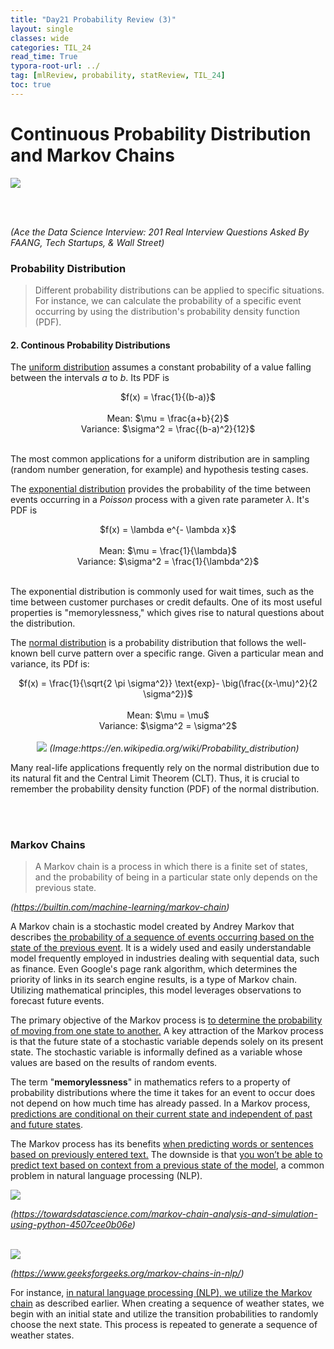 ```yaml
---
title: "Day21 Probability Review (3)"
layout: single
classes: wide
categories: TIL_24
read_time: True
typora-root-url: ../
tag: [mlReview, probability, statReview, TIL_24]
toc: true 
---
```


# Continuous Probability Distribution and Markov Chains

<img src="/blog/images/2024-06-14-TIL24_Day21/4AEBBBE4-BEF6-45D0-9972-46D073B1B6FC_1_105_c.jpeg">

<br><br>

*(Ace the Data Science Interview: 201 Real Interview Questions Asked By FAANG, Tech Startups, & Wall Street)*

### Probability Distribution

> Different probability distributions can be applied to specific situations. For instance, we can calculate the probability of a specific event occurring by using the distribution's probability density function (PDF).

#### 2. Continous Probability Distributions

The <u>uniform distribution</u> assumes a constant probability of a value falling between the intervals $a$ to $b$. Its PDF is

<center>
  $f(x) = \frac{1}{(b-a)}$ <br><br>
Mean: $\mu = \frac{a+b}{2}$ <br>
Variance: $\sigma^2 = \frac{(b-a)^2}{12}$<br><br>
</center>


The most common applications for a uniform distribution are in sampling (random number generation, for example) and hypothesis testing cases. 

The <u>exponential distribution</u> provides the probability of the time between events occurring in a *Poisson* process with a given rate parameter $\lambda$. It's PDF is

<center>
  $f(x) = \lambda e^{- \lambda x}$ <br><br>
  Mean: $\mu = \frac{1}{\lambda}$ <br>
  Variance: $\sigma^2 = \frac{1}{\lambda^2}$<br><br>
</center>


The exponential distribution is commonly used for wait times, such as the time between customer purchases or credit defaults. One of its most useful properties is "memorylessness," which gives rise to natural questions about the distribution.

The <u>normal distribution</u> is a probability distribution that follows the well-known bell curve pattern over a specific range. Given a particular mean and variance, its PDf is:

<center>
  $f(x) = \frac{1}{\sqrt{2 \pi \sigma^2}} \text{exp}- \big(\frac{(x-\mu)^2}{2 \sigma^2})$<br><br>
  Mean: $\mu = \mu$<br>
  Variance: $\sigma^2 = \sigma^2$<br><br>
</center>



<center>
  <img src="/blog/images/2024-06-14-TIL24_Day21/image-20240731162358056.png">
  <I>(Image:https://en.wikipedia.org/wiki/Probability_distribution)</I>
</center>

Many real-life applications frequently rely on the normal distribution due to its natural fit and the Central Limit Theorem (CLT). Thus, it is crucial to remember the probability density function (PDF) of the normal distribution.

<br><br>

### Markov Chains

> A Markov chain is a process in which there is a finite set of states, and the probability of being in a particular state only depends on the previous state. 



<I>(https://builtin.com/machine-learning/markov-chain)</I>

A Markov chain is a stochastic model created by Andrey Markov that describes <u>the probability of a sequence of events occurring based on the state of the previous event</u>. It is a widely used and easily understandable model frequently employed in industries dealing with sequential data, such as finance. Even Google's page rank algorithm, which determines the priority of links in its search engine results, is a type of Markov chain. Utilizing mathematical principles, this model leverages observations to forecast future events.

The primary objective of the Markov process is <u>to determine the probability of moving from one state to another.</u> A key attraction of the Markov process is that the future state of a stochastic variable depends solely on its present state. The stochastic variable is informally defined as a variable whose values are based on the results of random events.

The term "**memorylessness**" in mathematics refers to a property of probability distributions where the time it takes for an event to occur does not depend on how much time has already passed. In a Markov process, <u>predictions are conditional on their current state and independent of past and future states</u>.

The Markov process has its benefits <u>when predicting words or sentences based on previously entered text.</u> The downside is that <u>you won’t be able to predict text based on context from a previous state of the model</u>, a common problem in natural language processing (NLP).

<img src="/blog/images/2024-06-14-TIL24_Day21/image-20240731164121316.png">

<I>(https://towardsdatascience.com/markov-chain-analysis-and-simulation-using-python-4507cee0b06e)</I>

<br>

<img src="/blog/images/2024-06-14-TIL24_Day21/image-20240731164229236.png">

<I>(https://www.geeksforgeeks.org/markov-chains-in-nlp/)</I>

For instance, <u>in natural language processing (NLP), we utilize the Markov chain</u> as described earlier. When creating a sequence of weather states, we begin with an initial state and utilize the transition probabilities to randomly choose the next state. This process is repeated to generate a sequence of weather states.

<br><br>

